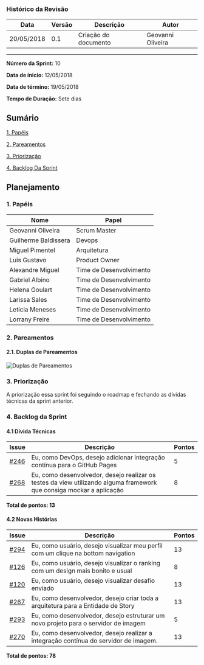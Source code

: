 ### Histórico da Revisão
| Data | Versão | Descrição | Autor |
|---|---|---|---|
| 20/05/2018| 0.1 |Criação do documento | Geovanni Oliveira |
-------------------------------------------------------------------------------------------------

**Número da Sprint:** 10

**Data de ínicio:** 12/05/2018

**Data de término:** 19/05/2018

**Tempo de Duração:** Sete dias

## Sumário

[1. Papéis](#1-papéis)

[2. Pareamentos](#2-pareamentos)

[3. Priorização](#3-priorização)

[4. Backlog Da Sprint](#4-backlog-da-sprint)

## **Planejamento**

### 1. **Papéis**

| Nome                  | Papel |
|-----------------------|-------------|
| Geovanni Oliveira | Scrum Master |
| Guilherme Baldissera | Devops |
| Miguel Pimentel | Arquitetura |
| Luis Gustavo | Product Owner |
| Alexandre Miguel | Time de Desenvolvimento |
| Gabriel Albino | Time de Desenvolvimento |
| Helena Goulart | Time de Desenvolvimento |
| Larissa Sales | Time de Desenvolvimento |
| Letícia Meneses | Time de Desenvolvimento |
| Lorrany Freire | Time de Desenvolvimento |

### 2. **Pareamentos**

#### 2.1. **Duplas de Pareamentos**

![Duplas de Pareamentos](https://i.imgur.com/sZpnian.jpg)

### 3. **Priorização**

A priorização essa sprint foi seguindo o roadmap e fechando as dívidas técnicas da sprint anterior. 

### 4. **Backlog da Sprint**

#### 4.1 **Dívida Técnicas**

| Issue | Descrição | Pontos|
|-------|-----------|-------------|
|[#246](https://github.com/fga-gpp-mds/2018.1_Nexte/issues/246) |Eu, como DevOps, desejo adicionar integração contínua para o GitHub Pages|5|
|[#268](https://github.com/fga-gpp-mds/2018.1_Nexte/issues/268) | Eu, como desenvolvedor, desejo realizar os testes da view utilizando alguma framework que consiga mockar a aplicação |8|


**Total de pontos: 13**

#### 4.2 **Novas Histórias**

| Issue | Descrição | Pontos|   
|-------|-----------|-------------|
|[#294](https://github.com/fga-gpp-mds/2018.1_Nexte/issues/194) |Eu, como usuário, desejo visualizar meu perfil com um clique na bottom navigation  | 13 |
|[#126](https://github.com/fga-gpp-mds/2018.1_Nexte/issues/126) |Eu, como usuário, desejo visualizar o ranking com um design mais bonito e usual  | 8 |
|[#120](https://github.com/fga-gpp-mds/2018.1_Nexte/issues/120) |Eu, como usuário, desejo visualizar desafio enviado | 13 |
|[#267](https://github.com/fga-gpp-mds/2018.1_Nexte/issues/267) |Eu, como desenvolvedor, desejo criar toda a arquitetura para a Entidade de Story | 13 |
|[#293](https://github.com/fga-gpp-mds/2018.1_Nexte/issues/293) |Eu, como desenvolvedor, desejo estruturar um novo projeto para o servidor de imagem| 5 |
|[#270](https://github.com/fga-gpp-mds/2018.1_Nexte/issues/270) |Eu, como desenvolvedor, desejo realizar a integração contínua do servidor de imagem. | 13 |

**Total de pontos: 78**